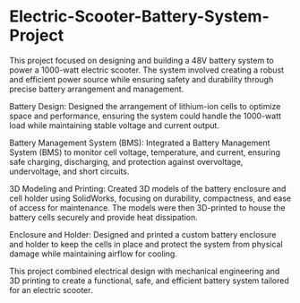 # Electric-Scooter-Battery-System-Project
This project focused on designing and building a 48V battery system to power a 1000-watt electric scooter. The system involved creating a robust and efficient power source while ensuring safety and durability through precise battery arrangement and management.

Battery Design: Designed the arrangement of lithium-ion cells to optimize space and performance, ensuring the system could handle the 1000-watt load while maintaining stable voltage and current output.

Battery Management System (BMS): Integrated a Battery Management System (BMS) to monitor cell voltage, temperature, and current, ensuring safe charging, discharging, and protection against overvoltage, undervoltage, and short circuits.

3D Modeling and Printing: Created 3D models of the battery enclosure and cell holder using SolidWorks, focusing on durability, compactness, and ease of access for maintenance. The models were then 3D-printed to house the battery cells securely and provide heat dissipation.

Enclosure and Holder: Designed and printed a custom battery enclosure and holder to keep the cells in place and protect the system from physical damage while maintaining airflow for cooling.

This project combined electrical design with mechanical engineering and 3D printing to create a functional, safe, and efficient battery system tailored for an electric scooter.

